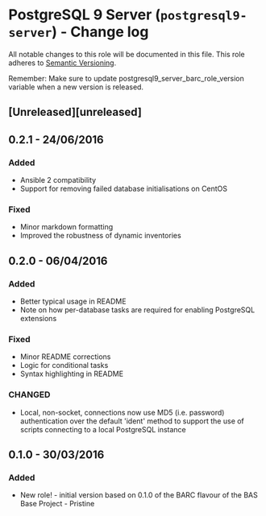 # PostgreSQL 9 Server (`postgresql9-server`) - Change log

All notable changes to this role will be documented in this file.
This role adheres to [Semantic Versioning](http://semver.org/spec/v2.0.0.html).

Remember: Make sure to update postgresql9_server_barc_role_version variable when a new version is released.

## [Unreleased][unreleased]

## 0.2.1 - 24/06/2016

### Added

* Ansible 2 compatibility
* Support for removing failed database initialisations on CentOS

### Fixed

* Minor markdown formatting
* Improved the robustness of dynamic inventories

## 0.2.0 - 06/04/2016

### Added

* Better typical usage in README
* Note on how per-database tasks are required for enabling PostgreSQL extensions

### Fixed

* Minor README corrections
* Logic for conditional tasks
* Syntax highlighting in README

### CHANGED

* Local, non-socket, connections now use MD5 (i.e. password) authentication over the default 'ident' method to support
the use of scripts connecting to a local PostgreSQL instance

## 0.1.0 - 30/03/2016

### Added

* New role! - initial version based on 0.1.0 of the BARC flavour of the BAS Base Project - Pristine
